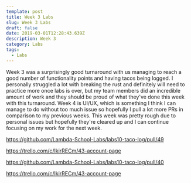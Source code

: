 ```yaml
---
template: post
title: Week 3 Labs
slug: Week 3 Labs
draft: false
date: 2019-03-01T12:28:43.639Z
description: Week 3
category: Labs
tags:
  - Labs
---
```

Week 3 was a surprisingly good turnaround with us managing to reach a good number of functionality points and having tacos being logged. I personally struggled a lot with breaking the rust and definitely will need to practice more once labs is over, but my team members did an incredible amount of work and they should be proud of what they've done this week with this turnaround. Week 4 is UI/UX, which is something I think I can manage to do without too much issue so hopefully I pull a lot more PRs in comparison to my previous weeks. This week was pretty rough due to personal issues but hopefully they're cleared up and I can continue focusing on my work for the next week. 



https://github.com/Lambda-School-Labs/labs10-taco-log/pull/49

https://trello.com/c/IkirRECm/43-account-page

https://github.com/Lambda-School-Labs/labs10-taco-log/pull/40

https://trello.com/c/IkirRECm/43-account-page
